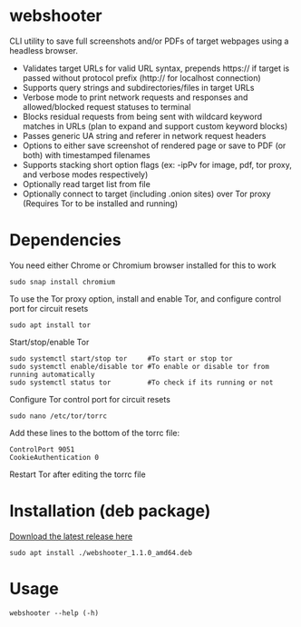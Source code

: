 # webshooter
CLI utility to save full screenshots and/or PDFs of target webpages using a headless browser.

- Validates target URLs for valid URL syntax, prepends https:// if target is passed without protocol prefix (http:// for localhost connection)
- Supports query strings and subdirectories/files in target URLs
- Verbose mode to print network requests and responses and allowed/blocked request statuses to terminal
- Blocks residual requests from being sent with wildcard keyword matches in URLs (plan to expand and support custom keyword blocks)
- Passes generic UA string and referer in network request headers
- Options to either save screenshot of rendered page or save to PDF (or both) with timestamped filenames
- Supports stacking short option flags (ex: -ipPv for image, pdf, tor proxy, and verbose modes respectively)
- Optionally read target list from file
- Optionally connect to target (including .onion sites) over Tor proxy (Requires Tor to be installed and running)

# Dependencies
You need either Chrome or Chromium browser installed for this to work
```
sudo snap install chromium
```

To use the Tor proxy option, install and enable Tor, and configure control port for circuit resets
```
sudo apt install tor
```

Start/stop/enable Tor
```
sudo systemctl start/stop tor     #To start or stop tor
sudo systemctl enable/disable tor #To enable or disable tor from running automatically
sudo systemctl status tor         #To check if its running or not
```

Configure Tor control port for circuit resets
```
sudo nano /etc/tor/torrc
```
Add these lines to the bottom of the torrc file:
```
ControlPort 9051
CookieAuthentication 0
```
Restart Tor after editing the torrc file

# Installation (deb package)

[Download the latest release here](https://github.com/sss7526/webshooter/releases/latest)
```
sudo apt install ./webshooter_1.1.0_amd64.deb
```

# Usage
```
webshooter --help (-h)
```
